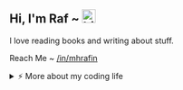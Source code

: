 ## Hi, I'm Raf ~ <img src="https://user-images.githubusercontent.com/1303154/88677602-1635ba80-d120-11ea-84d8-d263ba5fc3c0.gif" width="24px" alt="hi">

I love reading books and writing about stuff. 





Reach Me ~ [/in/mhrafin](https://linkedin.com/in/mhrafin)





<details>
<summary>⚡️ More about my coding life</summary>
<br />
  
![Top Langs](https://github-readme-stats.vercel.app/api/top-langs/?username=mhrafin&layout=compact)

</details>
